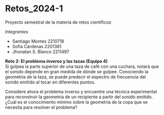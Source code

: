 # Retos_2024-1
Proyecto semestral de la materia de retos científicos

*Integrantes*
- Santiago Montes 2210718
- Sofía Cárdenas 2201381
- Jhonatan S. Blanco 2211497

**Reto 2: El problema inverso y las tazas (Equipo 4)**
<br>
Si golpea la parte superior de una taza de café con una cuchara, notará que el sonido depende en gran medida de dónde se golpee. Conociendo la geometría de la taza, se puede predecir el espectro de frecuencia del sonido emitido al tocar en diferentes puntos.

Considere ahora el problema inverso y encuentre una técnica experimental para reconstruir la geometría de un recipiente a partir del sonido emitido. ¿Cuál es el conocimiento mínimo sobre la geometría de la copa que se necesita para resolver el problema?
